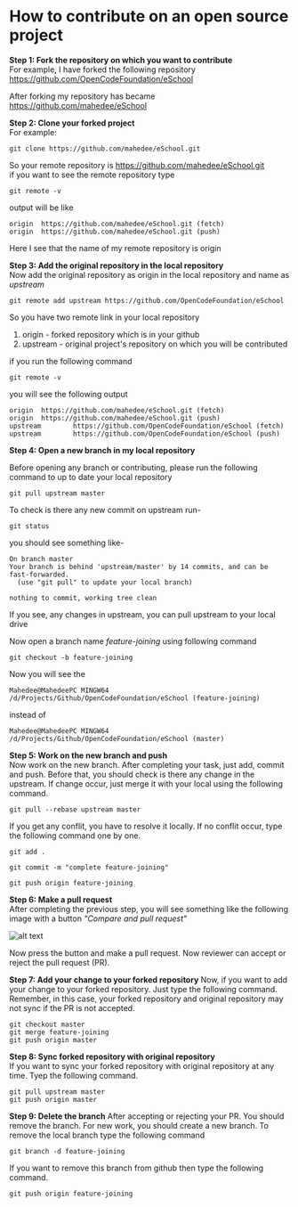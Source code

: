 # How to contribute on an open source project

**Step 1: Fork the repository on which you want to contribute**  
For example, I have forked the following repository  
https://github.com/OpenCodeFoundation/eSchool

After forking my repository has became  
https://github.com/mahedee/eSchool

**Step 2: Clone your forked project**    
For example:  
```github
git clone https://github.com/mahedee/eSchool.git
```
So your remote repository is https://github.com/mahedee/eSchool.git  
if you want to see the remote repository type 

```github
git remote -v
```
output will be like 

```github
origin  https://github.com/mahedee/eSchool.git (fetch)
origin  https://github.com/mahedee/eSchool.git (push)
```
Here I see that the name of my remote repository is origin  

**Step 3: Add the original repository in the local repository**  
Now add the original repository as origin in the local repository and name as *upstream*  

```github
git remote add upstream https://github.com/OpenCodeFoundation/eSchool
```

So you have two remote link in your local repository  
1. origin - forked repository which is in your github  
2. upstream - original project's repository on which you will be contributed  

if you run the following command  

```github
git remote -v
```
you will see the following output  

```github
origin  https://github.com/mahedee/eSchool.git (fetch)
origin  https://github.com/mahedee/eSchool.git (push)
upstream        https://github.com/OpenCodeFoundation/eSchool (fetch)
upstream        https://github.com/OpenCodeFoundation/eSchool (push)
```

**Step 4: Open a new branch in my local repository**  

Before opening any branch or contributing, please run the following command to up to date your local repository  

```github
git pull upstream master
```

To check is there any new commit on upstream run-

```github
git status
```
you should see something like-  

```github
On branch master
Your branch is behind 'upstream/master' by 14 commits, and can be fast-forwarded.
  (use "git pull" to update your local branch)

nothing to commit, working tree clean
```
If you see, any changes in upstream, you can pull upstream to your local drive  

Now open a branch name *feature-joining* using following command

```github
git checkout -b feature-joining
```
Now you will see the 

```github
Mahedee@MahedeePC MINGW64 /d/Projects/Github/OpenCodeFoundation/eSchool (feature-joining)
```

instead of 

```github
Mahedee@MahedeePC MINGW64 /d/Projects/Github/OpenCodeFoundation/eSchool (master)
```

**Step 5: Work on the new branch and push**  
Now work on the new branch. After completing your task, just add, commit and push. Before that, you should check is there any change in the upstream. If change occur, just merge it with your local using the following command. 

```github
git pull --rebase upstream master
```
If you get any conflit, you have to resolve it locally. If no conflit occur, type the following command one by one.

```github
git add .
```

```github
git commit -m "complete feature-joining"
```

```github
git push origin feature-joining
```
**Step 6: Make a pull request**  
After completing the previous step, you will see something like the following image with a button *"Compare and pull request"* 

![alt text](https://github.com/mahedee/Articles/blob/master/img/git02.png)

Now press the button and make a pull request. Now reviewer can accept or reject the pull request (PR).

**Step 7: Add your change to your forked repository**
Now, if you want to add your change to your forked repository. Just type the following command. Remember, in this case, your forked repository and original repository may not sync if the PR is not accepted. 

```github
git checkout master 
git merge feature-joining 
git push origin master
```
**Step 8: Sync forked repository with original repository**  
If you want to sync your forked repository with original repository at any time. Tyep the following command.

```github
git pull upstream master 
git push origin master
```

**Step 9: Delete the branch**
After accepting or rejecting your PR. You should remove the branch. For new work, you should create a new branch. To remove the local branch type the following command  
```github
git branch -d feature-joining
```
If you want to remove this branch from github then type the following command.
```github
git push origin feature-joining 
```
